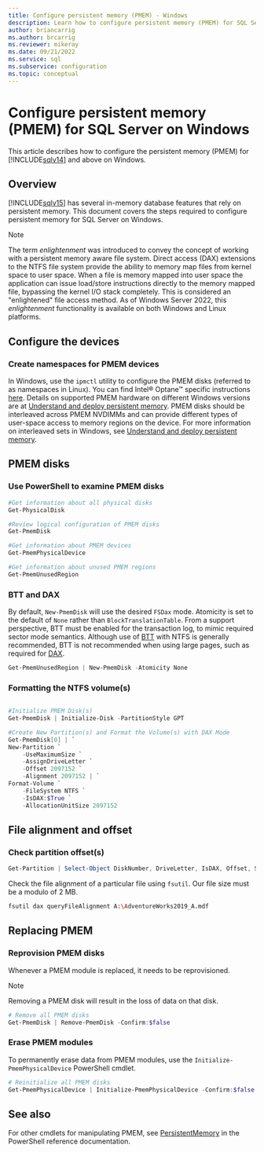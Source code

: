 ```yaml
---
title: Configure persistent memory (PMEM) - Windows
description: Learn how to configure persistent memory (PMEM) for SQL Server on Windows, and how to create namespaces for PMEM devices.
author: briancarrig
ms.author: brcarrig
ms.reviewer: mikeray
ms.date: 09/21/2022
ms.service: sql
ms.subservice: configuration
ms.topic: conceptual
---
```


# Configure persistent memory (PMEM) for SQL Server on Windows

This article describes how to configure the persistent memory (PMEM) for [!INCLUDE[sqlv14](../../includes/sssql16-md.md)] and above on Windows.

## Overview

[!INCLUDE[sqlv15](../../includes/sssql19-md.md)] has several in-memory database features that rely on persistent memory. This document covers the steps required to configure persistent memory for SQL Server on Windows.

> [!NOTE]
> The term _enlightenment_ was introduced to convey the concept of working with a persistent memory aware file system. Direct access (DAX) extensions to the NTFS file system provide the ability to memory map files from kernel space to user space. When a file is memory mapped into user space the application can issue load/store instructions directly to the memory mapped file, bypassing the kernel I/O stack completely. This is considered an "enlightened" file access method. As of Windows Server 2022, this _enlightenment_ functionality is available on both Windows and Linux platforms.

## Configure the devices

### Create namespaces for PMEM devices

In Windows, use the `ipmctl` utility to configure the PMEM disks (referred to as namespaces in Linux). You can find Intel® Optane™ specific instructions [here](https://www.intel.com/content/www/us/en/developer/articles/guide/qsg-part3-windows-provisioning-with-optane-pmem.html). Details on supported PMEM hardware on different Windows versions are at [Understand and deploy persistent memory](/azure-stack/hci/concepts/deploy-persistent-memory#supported-hardware). PMEM disks should be interleaved across PMEM NVDIMMs and can provide different types of user-space access to memory regions on the device. For more information on interleaved sets in Windows, see [Understand and deploy persistent memory](/azure-stack/hci/concepts/deploy-persistent-memory#understand-interleaved-sets).

## PMEM disks

### Use PowerShell to examine PMEM disks

```powershell
#Get information about all physical disks
Get-PhysicalDisk

#Review logical configuration of PMEM disks
Get-PmemDisk

#Get information about PMEM devices
Get-PmemPhysicalDevice

#Get information about unused PMEM regions
Get-PmemUnusedRegion
```

### BTT and DAX

By default, `New-PmemDisk` will use the desired `FSDax` mode. Atomicity is set to the default of `None` rather than `BlockTranslationTable`. From a support perspective, BTT must be enabled for the transaction log, to mimic required sector mode semantics. Although use of [BTT](/azure-stack/hci/concepts/deploy-persistent-memory#block-translation-table) with NTFS is generally recommended, BTT is not recommended when using large pages, such as required for [DAX](/windows-server/storage/storage-spaces/persistent-memory-direct-access#dax-and-block-translation-table-btt).

```powershell
Get-PmemUnusedRegion | New-PmemDisk -Atomicity None
```

### Formatting the NTFS volume(s)

```powershell

#Initialize PMEM Disk(s)
Get-PmemDisk | Initialize-Disk -PartitionStyle GPT

#Create New Partition(s) and Format the Volume(s) with DAX Mode
Get-PmemDisk[0] | `
New-Partition `
    -UseMaximumSize `
    -AssignDriveLetter `
    -Offset 2097152 `
    -Alignment 2097152 | `
Format-Volume `
    -FileSystem NTFS `
    -IsDAX:$True `
    -AllocationUnitSize 2097152
```
## File alignment and offset

### Check partition offset(s)

```powershell
Get-Partition | Select-Object DiskNumber, DriveLetter, IsDAX, Offset, Size, PartitionNumber | fl
```

Check the file alignment of a particular file using `fsutil`. Our file size must be a modulo of 2 MB.

```bash
fsutil dax queryFileAlignment A:\AdventureWorks2019_A.mdf
```

## Replacing PMEM

### Reprovision PMEM disks

Whenever a PMEM module is replaced, it needs to be reprovisioned.

> [!NOTE]
> Removing a PMEM disk will result in the loss of data on that disk.

```powershell
# Remove all PMEM disks
Get-PmemDisk | Remove-PmemDisk -Confirm:$false
```
### Erase PMEM modules

To permanently erase data from PMEM modules, use the `Initialize-PmemPhysicalDevice` PowerShell cmdlet.

```powershell
# Reinitialize all PMEM disks
Get-PmemPhysicalDevice | Initialize-PmemPhysicalDevice -Confirm:$false
```

## See also

For other cmdlets for manipulating PMEM, see [PersistentMemory](/powershell/module/persistentmemory/) in the PowerShell reference documentation.
